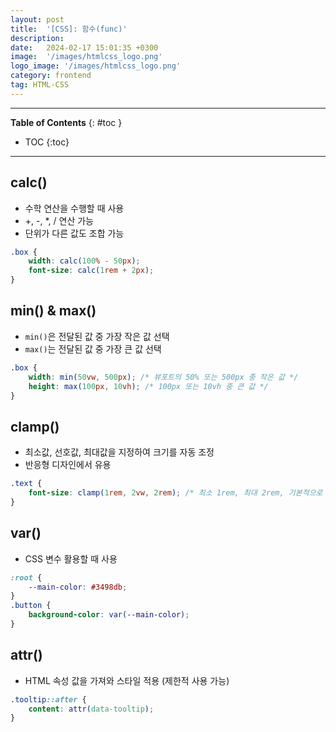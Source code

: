```yaml
---
layout: post
title:  '[CSS]: 함수(func)'
description: 
date:   2024-02-17 15:01:35 +0300
image:  '/images/htmlcss_logo.png'
logo_image: '/images/htmlcss_logo.png'
category: frontend
tag: HTML-CSS
---
```


---
**Table of Contents**
{: #toc }
*  TOC
{:toc}

---

## calc()

- 수학 연산을 수행할 때 사용
- +, -, *, / 연산 가능
- 단위가 다른 값도 조합 가능

```css
.box {
    width: calc(100% - 50px);
    font-size: calc(1rem + 2px);
}
```

## min() & max()

- `min()`은 전달된 값 중 가장 작은 값 선택
- `max()`는 전달된 값 중 가장 큰 값 선택

```css
.box {
    width: min(50vw, 500px); /* 뷰포트의 50% 또는 500px 중 작은 값 */
    height: max(100px, 10vh); /* 100px 또는 10vh 중 큰 값 */
}
```

## clamp()

- 최소값, 선호값, 최대값을 지정하여 크기를 자동 조정
- 반응형 디자인에서 유용

```css
.text {
    font-size: clamp(1rem, 2vw, 2rem); /* 최소 1rem, 최대 2rem, 기본적으로 2vw */
}
```

## var()
- CSS 변수 활용할 때 사용
```css
:root {
    --main-color: #3498db;
}
.button {
    background-color: var(--main-color);
}
```

## attr()

- HTML 속성 값을 가져와 스타일 적용 (제한적 사용 가능)

```css
.tooltip::after {
    content: attr(data-tooltip);
}
```